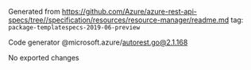 Generated from https://github.com/Azure/azure-rest-api-specs/tree//specification/resources/resource-manager/readme.md tag: `package-templatespecs-2019-06-preview`

Code generator @microsoft.azure/autorest.go@2.1.168

No exported changes